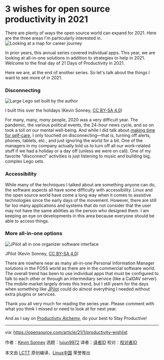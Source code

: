 [#]: collector: (lujun9972)
[#]: translator: ( )
[#]: reviewer: ( )
[#]: publisher: ( )
[#]: url: ( )
[#]: subject: (3 wishes for open source productivity in 2021)
[#]: via: (https://opensource.com/article/21/1/productivity-wishlist)
[#]: author: (Kevin Sonney https://opensource.com/users/ksonney)

3 wishes for open source productivity in 2021
======
There are plenty of ways the open source world can expand for 2021. Here
are the three areas I'm particularly interested in.
![Looking at a map for career journey][1]

In prior years, this annual series covered individual apps. This year, we are looking at all-in-one solutions in addition to strategies to help in 2021. Welcome to the final day of 21 Days of Productivity in 2021.

Here we are, at the end of another series. So let's talk about the things I want to see more of in 2021.

### Disconnecting

![Large Lego set built by the author][2]

I built this over the holidays (Kevin Sonney, [CC BY-SA 4.0][3])

For many, many, _many_ people, 2020 was a very difficult year. The pandemic, the various political events, the 24-hour news cycle, and so on took a toll on our mental well-being. And while I did talk about [making time for self-care][4], I only touched on disconnecting—that is, turning off alerts, phones, tablets, etc., and just ignoring the world for a bit. One of the managers in my company actually told us to turn off all our work-related stuff if we had a holiday or a day off (unless we were on call). One of my favorite "disconnect" activities is just listening to music and building big, complex Lego sets.

### Accessibility

While many of the techniques I talked about are something anyone can do, the software aspects all have some difficulty with accessibility. Linux and the open source world have come a long way when it comes to assistive technologies since the early days of the movement. However, there are still far too many applications and systems that do not consider that the user may not have the same abilities as the person who designed them. I am keeping an eye on developments in this area because everyone should be able to access things.

### More all-in-one options

![JPilot all in one organizer software interface][5]

JPilot (Kevin Sonney, [CC BY-SA 4.0][3])

There are nowhere near as many all-in-one Personal Information Manager solutions in the FOSS world as there are in the commercial software world. The overall trend has been to use individual apps that must be configured to talk to each other or through an intermediary service (like a CalDAV server). The mobile market largely drives this trend, but I still yearn for the days when something like [JPilot][6] could do almost everything I needed without extra plugins or services.

Thank you all very much for reading the series year. Please comment with what you think I missed or need to look at for next year.

And as I say on [Productivity Alchemy][7], do your best to Stay Productive!

--------------------------------------------------------------------------------

via: https://opensource.com/article/21/1/productivity-wishlist

作者：[Kevin Sonney][a]
选题：[lujun9972][b]
译者：[译者ID](https://github.com/译者ID)
校对：[校对者ID](https://github.com/校对者ID)

本文由 [LCTT](https://github.com/LCTT/TranslateProject) 原创编译，[Linux中国](https://linux.cn/) 荣誉推出

[a]: https://opensource.com/users/ksonney
[b]: https://github.com/lujun9972
[1]: https://opensource.com/sites/default/files/styles/image-full-size/public/lead-images/career_journey_road_gps_path_map_520.png?itok=PpL6jJgY (Looking at a map for career journey)
[2]: https://opensource.com/sites/default/files/day21-image1.png
[3]: https://creativecommons.org/licenses/by-sa/4.0/
[4]: https://opensource.com/article/21/1/self-care
[5]: https://opensource.com/sites/default/files/day21-image2.png
[6]: http://www.jpilot.org/
[7]: https://productivityalchemy.com
